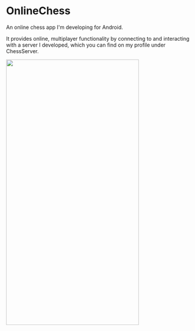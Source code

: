 # OnlineChess
An online chess app I'm developing for Android.

It provides online, multiplayer functionality by connecting to and interacting with a server I developed, which you can find on my profile under ChessServer.

<img src="Demo.gif" width="360" height="720"/>
